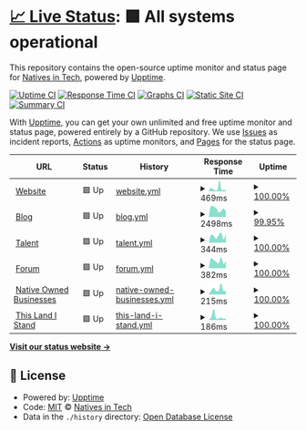 # [📈 Live Status](https://nativesintech.github.io/upptime): <!--live status--> **🟩 All systems operational**

This repository contains the open-source uptime monitor and status page for [Natives in Tech](https://nativesintech.org/), powered by [Upptime](https://github.com/upptime/upptime).

[![Uptime CI](https://github.com/nativesintech/upptime/workflows/Uptime%20CI/badge.svg)](https://github.com/nativesintech/upptime/actions?query=workflow%3A%22Uptime+CI%22)
[![Response Time CI](https://github.com/nativesintech/upptime/workflows/Response%20Time%20CI/badge.svg)](https://github.com/nativesintech/upptime/actions?query=workflow%3A%22Response+Time+CI%22)
[![Graphs CI](https://github.com/nativesintech/upptime/workflows/Graphs%20CI/badge.svg)](https://github.com/nativesintech/upptime/actions?query=workflow%3A%22Graphs+CI%22)
[![Static Site CI](https://github.com/nativesintech/upptime/workflows/Static%20Site%20CI/badge.svg)](https://github.com/nativesintech/upptime/actions?query=workflow%3A%22Static+Site+CI%22)
[![Summary CI](https://github.com/nativesintech/upptime/workflows/Summary%20CI/badge.svg)](https://github.com/nativesintech/upptime/actions?query=workflow%3A%22Summary+CI%22)

With [Upptime](https://upptime.js.org), you can get your own unlimited and free uptime monitor and status page, powered entirely by a GitHub repository. We use [Issues](https://github.com/nativesintech/upptime/issues) as incident reports, [Actions](https://github.com/nativesintech/upptime/actions) as uptime monitors, and [Pages](https://nativesintech.github.io/upptime) for the status page.

<!--start: status pages-->
<!-- This summary is generated by Upptime (https://github.com/upptime/upptime) -->
<!-- Do not edit this manually, your changes will be overwritten -->
<!-- prettier-ignore -->
| URL | Status | History | Response Time | Uptime |
| --- | ------ | ------- | ------------- | ------ |
| <img alt="" src="https://icons.duckduckgo.com/ip3/nativesintech.org.ico" height="13"> [Website](https://nativesintech.org) | 🟩 Up | [website.yml](https://github.com/nativesintech/upptime/commits/HEAD/history/website.yml) | <details><summary><img alt="Response time graph" src="./graphs/website/response-time-week.png" height="20"> 469ms</summary><br><a href="https://status.nativesintech.org/history/website"><img alt="Response time 303" src="https://img.shields.io/endpoint?url=https%3A%2F%2Fraw.githubusercontent.com%2Fnativesintech%2Fupptime%2FHEAD%2Fapi%2Fwebsite%2Fresponse-time.json"></a><br><a href="https://status.nativesintech.org/history/website"><img alt="24-hour response time 178" src="https://img.shields.io/endpoint?url=https%3A%2F%2Fraw.githubusercontent.com%2Fnativesintech%2Fupptime%2FHEAD%2Fapi%2Fwebsite%2Fresponse-time-day.json"></a><br><a href="https://status.nativesintech.org/history/website"><img alt="7-day response time 469" src="https://img.shields.io/endpoint?url=https%3A%2F%2Fraw.githubusercontent.com%2Fnativesintech%2Fupptime%2FHEAD%2Fapi%2Fwebsite%2Fresponse-time-week.json"></a><br><a href="https://status.nativesintech.org/history/website"><img alt="30-day response time 379" src="https://img.shields.io/endpoint?url=https%3A%2F%2Fraw.githubusercontent.com%2Fnativesintech%2Fupptime%2FHEAD%2Fapi%2Fwebsite%2Fresponse-time-month.json"></a><br><a href="https://status.nativesintech.org/history/website"><img alt="1-year response time 303" src="https://img.shields.io/endpoint?url=https%3A%2F%2Fraw.githubusercontent.com%2Fnativesintech%2Fupptime%2FHEAD%2Fapi%2Fwebsite%2Fresponse-time-year.json"></a></details> | <details><summary><a href="https://status.nativesintech.org/history/website">100.00%</a></summary><a href="https://status.nativesintech.org/history/website"><img alt="All-time uptime 100.00%" src="https://img.shields.io/endpoint?url=https%3A%2F%2Fraw.githubusercontent.com%2Fnativesintech%2Fupptime%2FHEAD%2Fapi%2Fwebsite%2Fuptime.json"></a><br><a href="https://status.nativesintech.org/history/website"><img alt="24-hour uptime 100.00%" src="https://img.shields.io/endpoint?url=https%3A%2F%2Fraw.githubusercontent.com%2Fnativesintech%2Fupptime%2FHEAD%2Fapi%2Fwebsite%2Fuptime-day.json"></a><br><a href="https://status.nativesintech.org/history/website"><img alt="7-day uptime 100.00%" src="https://img.shields.io/endpoint?url=https%3A%2F%2Fraw.githubusercontent.com%2Fnativesintech%2Fupptime%2FHEAD%2Fapi%2Fwebsite%2Fuptime-week.json"></a><br><a href="https://status.nativesintech.org/history/website"><img alt="30-day uptime 100.00%" src="https://img.shields.io/endpoint?url=https%3A%2F%2Fraw.githubusercontent.com%2Fnativesintech%2Fupptime%2FHEAD%2Fapi%2Fwebsite%2Fuptime-month.json"></a><br><a href="https://status.nativesintech.org/history/website"><img alt="1-year uptime 100.00%" src="https://img.shields.io/endpoint?url=https%3A%2F%2Fraw.githubusercontent.com%2Fnativesintech%2Fupptime%2FHEAD%2Fapi%2Fwebsite%2Fuptime-year.json"></a></details>
| <img alt="" src="https://icons.duckduckgo.com/ip3/blog.nativesintech.org.ico" height="13"> [Blog](https://blog.nativesintech.org) | 🟩 Up | [blog.yml](https://github.com/nativesintech/upptime/commits/HEAD/history/blog.yml) | <details><summary><img alt="Response time graph" src="./graphs/blog/response-time-week.png" height="20"> 2498ms</summary><br><a href="https://status.nativesintech.org/history/blog"><img alt="Response time 694" src="https://img.shields.io/endpoint?url=https%3A%2F%2Fraw.githubusercontent.com%2Fnativesintech%2Fupptime%2FHEAD%2Fapi%2Fblog%2Fresponse-time.json"></a><br><a href="https://status.nativesintech.org/history/blog"><img alt="24-hour response time 6076" src="https://img.shields.io/endpoint?url=https%3A%2F%2Fraw.githubusercontent.com%2Fnativesintech%2Fupptime%2FHEAD%2Fapi%2Fblog%2Fresponse-time-day.json"></a><br><a href="https://status.nativesintech.org/history/blog"><img alt="7-day response time 2498" src="https://img.shields.io/endpoint?url=https%3A%2F%2Fraw.githubusercontent.com%2Fnativesintech%2Fupptime%2FHEAD%2Fapi%2Fblog%2Fresponse-time-week.json"></a><br><a href="https://status.nativesintech.org/history/blog"><img alt="30-day response time 1160" src="https://img.shields.io/endpoint?url=https%3A%2F%2Fraw.githubusercontent.com%2Fnativesintech%2Fupptime%2FHEAD%2Fapi%2Fblog%2Fresponse-time-month.json"></a><br><a href="https://status.nativesintech.org/history/blog"><img alt="1-year response time 694" src="https://img.shields.io/endpoint?url=https%3A%2F%2Fraw.githubusercontent.com%2Fnativesintech%2Fupptime%2FHEAD%2Fapi%2Fblog%2Fresponse-time-year.json"></a></details> | <details><summary><a href="https://status.nativesintech.org/history/blog">99.95%</a></summary><a href="https://status.nativesintech.org/history/blog"><img alt="All-time uptime 100.00%" src="https://img.shields.io/endpoint?url=https%3A%2F%2Fraw.githubusercontent.com%2Fnativesintech%2Fupptime%2FHEAD%2Fapi%2Fblog%2Fuptime.json"></a><br><a href="https://status.nativesintech.org/history/blog"><img alt="24-hour uptime 99.63%" src="https://img.shields.io/endpoint?url=https%3A%2F%2Fraw.githubusercontent.com%2Fnativesintech%2Fupptime%2FHEAD%2Fapi%2Fblog%2Fuptime-day.json"></a><br><a href="https://status.nativesintech.org/history/blog"><img alt="7-day uptime 99.95%" src="https://img.shields.io/endpoint?url=https%3A%2F%2Fraw.githubusercontent.com%2Fnativesintech%2Fupptime%2FHEAD%2Fapi%2Fblog%2Fuptime-week.json"></a><br><a href="https://status.nativesintech.org/history/blog"><img alt="30-day uptime 99.99%" src="https://img.shields.io/endpoint?url=https%3A%2F%2Fraw.githubusercontent.com%2Fnativesintech%2Fupptime%2FHEAD%2Fapi%2Fblog%2Fuptime-month.json"></a><br><a href="https://status.nativesintech.org/history/blog"><img alt="1-year uptime 100.00%" src="https://img.shields.io/endpoint?url=https%3A%2F%2Fraw.githubusercontent.com%2Fnativesintech%2Fupptime%2FHEAD%2Fapi%2Fblog%2Fuptime-year.json"></a></details>
| <img alt="" src="https://icons.duckduckgo.com/ip3/talent.nativesintech.org.ico" height="13"> [Talent](https://talent.nativesintech.org) | 🟩 Up | [talent.yml](https://github.com/nativesintech/upptime/commits/HEAD/history/talent.yml) | <details><summary><img alt="Response time graph" src="./graphs/talent/response-time-week.png" height="20"> 344ms</summary><br><a href="https://status.nativesintech.org/history/talent"><img alt="Response time 447" src="https://img.shields.io/endpoint?url=https%3A%2F%2Fraw.githubusercontent.com%2Fnativesintech%2Fupptime%2FHEAD%2Fapi%2Ftalent%2Fresponse-time.json"></a><br><a href="https://status.nativesintech.org/history/talent"><img alt="24-hour response time 428" src="https://img.shields.io/endpoint?url=https%3A%2F%2Fraw.githubusercontent.com%2Fnativesintech%2Fupptime%2FHEAD%2Fapi%2Ftalent%2Fresponse-time-day.json"></a><br><a href="https://status.nativesintech.org/history/talent"><img alt="7-day response time 344" src="https://img.shields.io/endpoint?url=https%3A%2F%2Fraw.githubusercontent.com%2Fnativesintech%2Fupptime%2FHEAD%2Fapi%2Ftalent%2Fresponse-time-week.json"></a><br><a href="https://status.nativesintech.org/history/talent"><img alt="30-day response time 352" src="https://img.shields.io/endpoint?url=https%3A%2F%2Fraw.githubusercontent.com%2Fnativesintech%2Fupptime%2FHEAD%2Fapi%2Ftalent%2Fresponse-time-month.json"></a><br><a href="https://status.nativesintech.org/history/talent"><img alt="1-year response time 447" src="https://img.shields.io/endpoint?url=https%3A%2F%2Fraw.githubusercontent.com%2Fnativesintech%2Fupptime%2FHEAD%2Fapi%2Ftalent%2Fresponse-time-year.json"></a></details> | <details><summary><a href="https://status.nativesintech.org/history/talent">100.00%</a></summary><a href="https://status.nativesintech.org/history/talent"><img alt="All-time uptime 100.00%" src="https://img.shields.io/endpoint?url=https%3A%2F%2Fraw.githubusercontent.com%2Fnativesintech%2Fupptime%2FHEAD%2Fapi%2Ftalent%2Fuptime.json"></a><br><a href="https://status.nativesintech.org/history/talent"><img alt="24-hour uptime 100.00%" src="https://img.shields.io/endpoint?url=https%3A%2F%2Fraw.githubusercontent.com%2Fnativesintech%2Fupptime%2FHEAD%2Fapi%2Ftalent%2Fuptime-day.json"></a><br><a href="https://status.nativesintech.org/history/talent"><img alt="7-day uptime 100.00%" src="https://img.shields.io/endpoint?url=https%3A%2F%2Fraw.githubusercontent.com%2Fnativesintech%2Fupptime%2FHEAD%2Fapi%2Ftalent%2Fuptime-week.json"></a><br><a href="https://status.nativesintech.org/history/talent"><img alt="30-day uptime 100.00%" src="https://img.shields.io/endpoint?url=https%3A%2F%2Fraw.githubusercontent.com%2Fnativesintech%2Fupptime%2FHEAD%2Fapi%2Ftalent%2Fuptime-month.json"></a><br><a href="https://status.nativesintech.org/history/talent"><img alt="1-year uptime 100.00%" src="https://img.shields.io/endpoint?url=https%3A%2F%2Fraw.githubusercontent.com%2Fnativesintech%2Fupptime%2FHEAD%2Fapi%2Ftalent%2Fuptime-year.json"></a></details>
| <img alt="" src="https://icons.duckduckgo.com/ip3/forum.nativesintech.org.ico" height="13"> [Forum](https://forum.nativesintech.org) | 🟩 Up | [forum.yml](https://github.com/nativesintech/upptime/commits/HEAD/history/forum.yml) | <details><summary><img alt="Response time graph" src="./graphs/forum/response-time-week.png" height="20"> 382ms</summary><br><a href="https://status.nativesintech.org/history/forum"><img alt="Response time 512" src="https://img.shields.io/endpoint?url=https%3A%2F%2Fraw.githubusercontent.com%2Fnativesintech%2Fupptime%2FHEAD%2Fapi%2Fforum%2Fresponse-time.json"></a><br><a href="https://status.nativesintech.org/history/forum"><img alt="24-hour response time 361" src="https://img.shields.io/endpoint?url=https%3A%2F%2Fraw.githubusercontent.com%2Fnativesintech%2Fupptime%2FHEAD%2Fapi%2Fforum%2Fresponse-time-day.json"></a><br><a href="https://status.nativesintech.org/history/forum"><img alt="7-day response time 382" src="https://img.shields.io/endpoint?url=https%3A%2F%2Fraw.githubusercontent.com%2Fnativesintech%2Fupptime%2FHEAD%2Fapi%2Fforum%2Fresponse-time-week.json"></a><br><a href="https://status.nativesintech.org/history/forum"><img alt="30-day response time 455" src="https://img.shields.io/endpoint?url=https%3A%2F%2Fraw.githubusercontent.com%2Fnativesintech%2Fupptime%2FHEAD%2Fapi%2Fforum%2Fresponse-time-month.json"></a><br><a href="https://status.nativesintech.org/history/forum"><img alt="1-year response time 512" src="https://img.shields.io/endpoint?url=https%3A%2F%2Fraw.githubusercontent.com%2Fnativesintech%2Fupptime%2FHEAD%2Fapi%2Fforum%2Fresponse-time-year.json"></a></details> | <details><summary><a href="https://status.nativesintech.org/history/forum">100.00%</a></summary><a href="https://status.nativesintech.org/history/forum"><img alt="All-time uptime 100.00%" src="https://img.shields.io/endpoint?url=https%3A%2F%2Fraw.githubusercontent.com%2Fnativesintech%2Fupptime%2FHEAD%2Fapi%2Fforum%2Fuptime.json"></a><br><a href="https://status.nativesintech.org/history/forum"><img alt="24-hour uptime 100.00%" src="https://img.shields.io/endpoint?url=https%3A%2F%2Fraw.githubusercontent.com%2Fnativesintech%2Fupptime%2FHEAD%2Fapi%2Fforum%2Fuptime-day.json"></a><br><a href="https://status.nativesintech.org/history/forum"><img alt="7-day uptime 100.00%" src="https://img.shields.io/endpoint?url=https%3A%2F%2Fraw.githubusercontent.com%2Fnativesintech%2Fupptime%2FHEAD%2Fapi%2Fforum%2Fuptime-week.json"></a><br><a href="https://status.nativesintech.org/history/forum"><img alt="30-day uptime 100.00%" src="https://img.shields.io/endpoint?url=https%3A%2F%2Fraw.githubusercontent.com%2Fnativesintech%2Fupptime%2FHEAD%2Fapi%2Fforum%2Fuptime-month.json"></a><br><a href="https://status.nativesintech.org/history/forum"><img alt="1-year uptime 100.00%" src="https://img.shields.io/endpoint?url=https%3A%2F%2Fraw.githubusercontent.com%2Fnativesintech%2Fupptime%2FHEAD%2Fapi%2Fforum%2Fuptime-year.json"></a></details>
| <img alt="" src="https://icons.duckduckgo.com/ip3/businesses.bynatives.app.ico" height="13"> [Native Owned Businesses](https://businesses.bynatives.app) | 🟩 Up | [native-owned-businesses.yml](https://github.com/nativesintech/upptime/commits/HEAD/history/native-owned-businesses.yml) | <details><summary><img alt="Response time graph" src="./graphs/native-owned-businesses/response-time-week.png" height="20"> 215ms</summary><br><a href="https://status.nativesintech.org/history/native-owned-businesses"><img alt="Response time 352" src="https://img.shields.io/endpoint?url=https%3A%2F%2Fraw.githubusercontent.com%2Fnativesintech%2Fupptime%2FHEAD%2Fapi%2Fnative-owned-businesses%2Fresponse-time.json"></a><br><a href="https://status.nativesintech.org/history/native-owned-businesses"><img alt="24-hour response time 164" src="https://img.shields.io/endpoint?url=https%3A%2F%2Fraw.githubusercontent.com%2Fnativesintech%2Fupptime%2FHEAD%2Fapi%2Fnative-owned-businesses%2Fresponse-time-day.json"></a><br><a href="https://status.nativesintech.org/history/native-owned-businesses"><img alt="7-day response time 215" src="https://img.shields.io/endpoint?url=https%3A%2F%2Fraw.githubusercontent.com%2Fnativesintech%2Fupptime%2FHEAD%2Fapi%2Fnative-owned-businesses%2Fresponse-time-week.json"></a><br><a href="https://status.nativesintech.org/history/native-owned-businesses"><img alt="30-day response time 229" src="https://img.shields.io/endpoint?url=https%3A%2F%2Fraw.githubusercontent.com%2Fnativesintech%2Fupptime%2FHEAD%2Fapi%2Fnative-owned-businesses%2Fresponse-time-month.json"></a><br><a href="https://status.nativesintech.org/history/native-owned-businesses"><img alt="1-year response time 352" src="https://img.shields.io/endpoint?url=https%3A%2F%2Fraw.githubusercontent.com%2Fnativesintech%2Fupptime%2FHEAD%2Fapi%2Fnative-owned-businesses%2Fresponse-time-year.json"></a></details> | <details><summary><a href="https://status.nativesintech.org/history/native-owned-businesses">100.00%</a></summary><a href="https://status.nativesintech.org/history/native-owned-businesses"><img alt="All-time uptime 100.00%" src="https://img.shields.io/endpoint?url=https%3A%2F%2Fraw.githubusercontent.com%2Fnativesintech%2Fupptime%2FHEAD%2Fapi%2Fnative-owned-businesses%2Fuptime.json"></a><br><a href="https://status.nativesintech.org/history/native-owned-businesses"><img alt="24-hour uptime 100.00%" src="https://img.shields.io/endpoint?url=https%3A%2F%2Fraw.githubusercontent.com%2Fnativesintech%2Fupptime%2FHEAD%2Fapi%2Fnative-owned-businesses%2Fuptime-day.json"></a><br><a href="https://status.nativesintech.org/history/native-owned-businesses"><img alt="7-day uptime 100.00%" src="https://img.shields.io/endpoint?url=https%3A%2F%2Fraw.githubusercontent.com%2Fnativesintech%2Fupptime%2FHEAD%2Fapi%2Fnative-owned-businesses%2Fuptime-week.json"></a><br><a href="https://status.nativesintech.org/history/native-owned-businesses"><img alt="30-day uptime 100.00%" src="https://img.shields.io/endpoint?url=https%3A%2F%2Fraw.githubusercontent.com%2Fnativesintech%2Fupptime%2FHEAD%2Fapi%2Fnative-owned-businesses%2Fuptime-month.json"></a><br><a href="https://status.nativesintech.org/history/native-owned-businesses"><img alt="1-year uptime 100.00%" src="https://img.shields.io/endpoint?url=https%3A%2F%2Fraw.githubusercontent.com%2Fnativesintech%2Fupptime%2FHEAD%2Fapi%2Fnative-owned-businesses%2Fuptime-year.json"></a></details>
| <img alt="" src="https://icons.duckduckgo.com/ip3/thislandistand.app.ico" height="13"> [This Land I Stand](https://thislandistand.app/) | 🟩 Up | [this-land-i-stand.yml](https://github.com/nativesintech/upptime/commits/HEAD/history/this-land-i-stand.yml) | <details><summary><img alt="Response time graph" src="./graphs/this-land-i-stand/response-time-week.png" height="20"> 186ms</summary><br><a href="https://status.nativesintech.org/history/this-land-i-stand"><img alt="Response time 241" src="https://img.shields.io/endpoint?url=https%3A%2F%2Fraw.githubusercontent.com%2Fnativesintech%2Fupptime%2FHEAD%2Fapi%2Fthis-land-i-stand%2Fresponse-time.json"></a><br><a href="https://status.nativesintech.org/history/this-land-i-stand"><img alt="24-hour response time 96" src="https://img.shields.io/endpoint?url=https%3A%2F%2Fraw.githubusercontent.com%2Fnativesintech%2Fupptime%2FHEAD%2Fapi%2Fthis-land-i-stand%2Fresponse-time-day.json"></a><br><a href="https://status.nativesintech.org/history/this-land-i-stand"><img alt="7-day response time 186" src="https://img.shields.io/endpoint?url=https%3A%2F%2Fraw.githubusercontent.com%2Fnativesintech%2Fupptime%2FHEAD%2Fapi%2Fthis-land-i-stand%2Fresponse-time-week.json"></a><br><a href="https://status.nativesintech.org/history/this-land-i-stand"><img alt="30-day response time 154" src="https://img.shields.io/endpoint?url=https%3A%2F%2Fraw.githubusercontent.com%2Fnativesintech%2Fupptime%2FHEAD%2Fapi%2Fthis-land-i-stand%2Fresponse-time-month.json"></a><br><a href="https://status.nativesintech.org/history/this-land-i-stand"><img alt="1-year response time 241" src="https://img.shields.io/endpoint?url=https%3A%2F%2Fraw.githubusercontent.com%2Fnativesintech%2Fupptime%2FHEAD%2Fapi%2Fthis-land-i-stand%2Fresponse-time-year.json"></a></details> | <details><summary><a href="https://status.nativesintech.org/history/this-land-i-stand">100.00%</a></summary><a href="https://status.nativesintech.org/history/this-land-i-stand"><img alt="All-time uptime 100.00%" src="https://img.shields.io/endpoint?url=https%3A%2F%2Fraw.githubusercontent.com%2Fnativesintech%2Fupptime%2FHEAD%2Fapi%2Fthis-land-i-stand%2Fuptime.json"></a><br><a href="https://status.nativesintech.org/history/this-land-i-stand"><img alt="24-hour uptime 100.00%" src="https://img.shields.io/endpoint?url=https%3A%2F%2Fraw.githubusercontent.com%2Fnativesintech%2Fupptime%2FHEAD%2Fapi%2Fthis-land-i-stand%2Fuptime-day.json"></a><br><a href="https://status.nativesintech.org/history/this-land-i-stand"><img alt="7-day uptime 100.00%" src="https://img.shields.io/endpoint?url=https%3A%2F%2Fraw.githubusercontent.com%2Fnativesintech%2Fupptime%2FHEAD%2Fapi%2Fthis-land-i-stand%2Fuptime-week.json"></a><br><a href="https://status.nativesintech.org/history/this-land-i-stand"><img alt="30-day uptime 100.00%" src="https://img.shields.io/endpoint?url=https%3A%2F%2Fraw.githubusercontent.com%2Fnativesintech%2Fupptime%2FHEAD%2Fapi%2Fthis-land-i-stand%2Fuptime-month.json"></a><br><a href="https://status.nativesintech.org/history/this-land-i-stand"><img alt="1-year uptime 100.00%" src="https://img.shields.io/endpoint?url=https%3A%2F%2Fraw.githubusercontent.com%2Fnativesintech%2Fupptime%2FHEAD%2Fapi%2Fthis-land-i-stand%2Fuptime-year.json"></a></details>

<!--end: status pages-->

[**Visit our status website →**](https://nativesintech.github.io/upptime)

## 📄 License

- Powered by: [Upptime](https://github.com/upptime/upptime)
- Code: [MIT](./LICENSE) © [Natives in Tech](https://nativesintech.org/)
- Data in the `./history` directory: [Open Database License](https://opendatacommons.org/licenses/odbl/1-0/)
